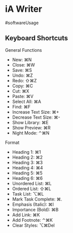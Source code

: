 # iA Writer

#softwareUsage

## Keyboard Shortcuts

General Functions

- New: ⌘N
- Close: ⌘W
- Save: ⌘S
- Undo: ⌘Z
- Redo: ⇧⌘Z
- Copy: ⌘C
- Cut: ⌘X
- Paste: ⌘V
- Select All: ⌘A
- Find: ⌘F
- Increase Text Size: ⌘+
- Decrease Text Size: ⌘-
- Show Library: ⌘E
- Show Preview: ⌘R
- Night Mode: ⌃⌘N

Format

- Heading 1: ⌘1
- Heading 2: ⌘2
- Heading 3: ⌘3
- Heading 4: ⌘4
- Heading 5: ⌘5
- Heading 6: ⌘6
- Unordered List: ⌘L
- Ordered List: ⇧⌘L
- Task List: ⌥⌘L
- Mark Task Complete: ⌘.
- Emphasis (Italic): ⌘I
- Importance (Bold): ⌘B
- Add Link: ⌘K
- Add Footnote: ⌃⌘K
- Clear Styles: ⌥⌘Del
